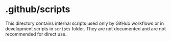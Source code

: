 # .github/scripts

This directory contains internal scripts used only by GitHub workflows
or in development scripts in `scripts` folder. They are not documented
and are not recommended for direct use.
